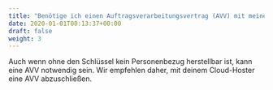 ```yaml
---
title: "Benötige ich einen Auftragsverarbeitungsvertrag (AVV) mit meinem Cloud-Hoster?"
date: 2020-01-01T00:13:37+00:00
draft: false
weight: 3
---
```


Auch wenn ohne den Schlüssel kein Personenbezug herstellbar ist, kann eine AVV notwendig sein. Wir empfehlen daher, mit deinem Cloud-Hoster eine AVV abzuschließen.